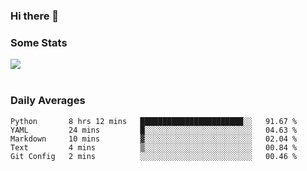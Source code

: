 ### Hi there 👋

<!--
**haruishi43/haruishi43** is a ✨ _special_ ✨ repository because its `README.md` (this file) appears on your GitHub profile.

Here are some ideas to get you started:

- 🔭 I’m currently working on ...
- 🌱 I’m currently learning ...
- 👯 I’m looking to collaborate on ...
- 🤔 I’m looking for help with ...
- 💬 Ask me about ...
- 📫 How to reach me: ...
- 😄 Pronouns: ...
- ⚡ Fun fact: ...
-->

### Some Stats
<div>
  <img align="center" src="https://github-readme-stats.vercel.app/api?username=haruishi43&count_private=true&show_icons=true" />
</div>

</br>

### Daily Averages

<!--START_SECTION:waka-->
```text
Python       8 hrs 12 mins   ███████████████████████░░   91.67 % 
YAML         24 mins         █░░░░░░░░░░░░░░░░░░░░░░░░   04.63 % 
Markdown     10 mins         ▓░░░░░░░░░░░░░░░░░░░░░░░░   02.04 % 
Text         4 mins          ▒░░░░░░░░░░░░░░░░░░░░░░░░   00.84 % 
Git Config   2 mins          ░░░░░░░░░░░░░░░░░░░░░░░░░   00.46 % 
```
<!--END_SECTION:waka-->
